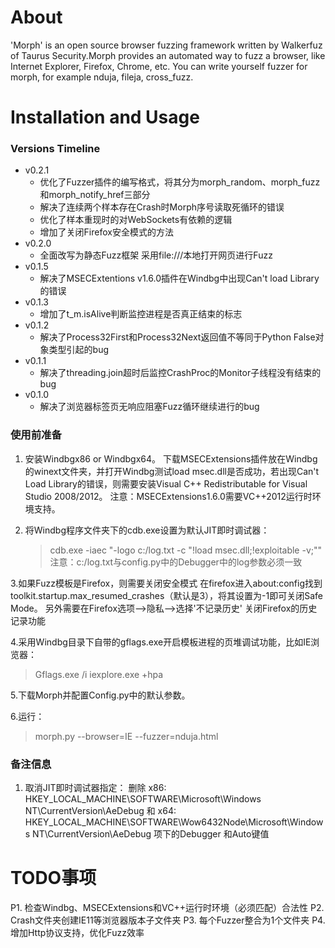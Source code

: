 # About

'Morph' is an open source browser fuzzing framework written by Walkerfuz of Taurus Security.Morph provides an automated way to fuzz a browser, like Internet Explorer, Firefox, Chrome, etc.
You can write yourself fuzzer for morph, for example nduja, fileja, cross_fuzz.

# Installation and Usage



### Versions Timeline

* v0.2.1
    * 优化了Fuzzer插件的编写格式，将其分为morph_random、morph_fuzz和morph_notify_href三部分
	* 解决了连续两个样本存在Crash时Morph序号读取死循环的错误
    * 优化了样本重现时的对WebSockets有依赖的逻辑
	* 增加了关闭Firefox安全模式的方法
* v0.2.0
	* 全面改写为静态Fuzz框架 采用file:///本地打开网页进行Fuzz
* v0.1.5
	* 解决了MSECExtentions v1.6.0插件在Windbg中出现Can't load Library的错误
* v0.1.3
	* 增加了t_m.isAlive判断监控进程是否真正结束的标志
* v0.1.2
	* 解决了Process32First和Process32Next返回值不等同于Python False对象类型引起的bug
* v0.1.1
	* 解决了threading.join超时后监控CrashProc的Monitor子线程没有结束的bug
* v0.1.0
	* 解决了浏览器标签页无响应阻塞Fuzz循环继续进行的bug

### 使用前准备
1. 安装Windbgx86 or Windbgx64。
   下载MSECExtensions插件放在Windbg的winext文件夹，并打开Windbg测试load msec.dll是否成功，若出现Can't Load Library的错误，则需要安装Visual C++ Redistributable for Visual Studio 2008/2012。
   注意：MSECExtensions1.6.0需要VC++2012运行时环境支持。

2. 将Windbg程序文件夹下的cdb.exe设置为默认JIT即时调试器：
   >cdb.exe -iaec "-logo c:/log.txt -c \"!load msec.dll;!exploitable -v;\""
   注意：c:/log.txt与config.py中的Debugger中的log参数必须一致

3.如果Fuzz模板是Firefox，则需要关闭安全模式
  在firefox进入about:config找到toolkit.startup.max_resumed_crashes（默认是3），将其设置为-1即可关闭Safe Mode。
  另外需要在Firefox选项-->隐私-->选择'不记录历史' 关闭Firefox的历史记录功能

4.采用Windbg目录下自带的gflags.exe开启模板进程的页堆调试功能，比如IE浏览器：
  >Gflags.exe /i iexplore.exe +hpa

5.下载Morph并配置Config.py中的默认参数。

6.运行：
  >morph.py --browser=IE --fuzzer=nduja.html

### 备注信息
1. 取消JIT即时调试器指定：
	删除
	x86: HKEY_LOCAL_MACHINE\SOFTWARE\Microsoft\Windows NT\CurrentVersion\AeDebug
	和
	x64: HKEY_LOCAL_MACHINE\SOFTWARE\Wow6432Node\Microsoft\Windows NT\CurrentVersion\AeDebug
	项下的Debugger 和Auto键值

# TODO事项
P1. 检查Windbg、MSECExtensions和VC++运行时环境（必须匹配）合法性
P2. Crash文件夹创建IE11等浏览器版本子文件夹
P3. 每个Fuzzer整合为1个文件夹
P4. 增加Http协议支持，优化Fuzz效率
